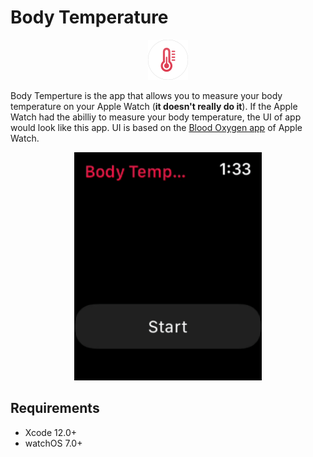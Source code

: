 # Body Temperature

<p align="center">
  <img src="materials/BodyTemperatureIcon.png" height=64 />
</p>

Body Temperture is the app that allows you to measure your body temperature on your Apple Watch (**it doesn't really do it**). If the Apple Watch had the abilliy to measure your body temperature, the UI of app would look like this app. UI is based on the [Blood Oxygen app](https://support.apple.com/en-us/HT211027) of Apple Watch.

<p align="center">
  <img src="materials/BodyTemperature.gif" width=300 />
</p>

## Requirements
- Xcode 12.0+
- watchOS 7.0+
